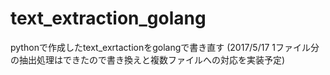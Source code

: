 # text_extraction_golang
pythonで作成したtext_exrtactionをgolangで書き直す
(2017/5/17 1ファイル分の抽出処理はできたので書き換えと複数ファイルへの対応を実装予定)
